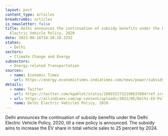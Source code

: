 ```yaml
---
layout: post
content_type: articles
breadcrumbs: articles
is_newsletter: false
title: Delhi announces the continuation of subsidy benefits under the Delhi
  Electric Vehicle Policy, 2020
date: 2023-08-16T18:28:28.225Z
states:
  - Delhi
sectors:
  - Climate Change and Energy
subsectors:
  - Energy-related Transportation
sources:
  - name: Economic Times
    url: https://energy.economictimes.indiatimes.com/news/power/subsidy-under-existing-electric-vehicle-policy-to-continue-till-new-one-gets-notified-delhi-transport-minister/102517228
details:
  - name: Twitter
    url: https://twitter.com/kgahlot/status/1689152732190633984?ref_src=twsrc%5Etfw
  - url: https://allindiaev.com/wp-content/uploads/2022/05/Delhi-EV-Policy-07-08-2020.pdf
    name: Delhi Electric Vehicles Policy, 2020
---
```

Delhi announces the continuation of subsidy benefits under the Delhi Electric Vehicle Policy, 2020, till a new policy is announced. The subsidy aims to increase the EV share in total vehicle sales to 25 percent by 2024.
